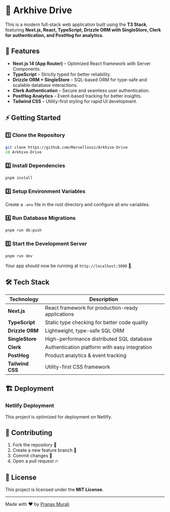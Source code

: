 # 🚀 Arkhive Drive

This is a modern full-stack web application built using the **T3 Stack**, featuring **Next.js, React, TypeScript, Drizzle ORM with SingleStore, Clerk for authentication, and PostHog for analytics**.

## 📌 Features
- **Next.js 14 (App Router)** – Optimized React framework with Server Components.
- **TypeScript** – Strictly typed for better reliability.
- **Drizzle ORM + SingleStore** – SQL-based ORM for type-safe and scalable database interactions.
- **Clerk Authentication** – Secure and seamless user authentication.
- **PostHog Analytics** – Event-based tracking for better insights.
- **Tailwind CSS** – Utility-first styling for rapid UI development.

## ⚡ Getting Started

### 1️⃣ Clone the Repository
```sh
git clone https://github.com/Marvellousz/Arkhive-Drive
cd Arkhive-Drive
```

### 2️⃣ Install Dependencies
```sh
pnpm install
```

### 3️⃣ Setup Environment Variables
Create a `.env` file in the root directory and configure all env variables.


### 4️⃣ Run Database Migrations
```sh
pnpm run db:push  
```

### 5️⃣ Start the Development Server
```sh
pnpm run dev
```
Your app should now be running at `http://localhost:3000` 🚀.

## 🛠 Tech Stack
| Technology  | Description |
|-------------|------------|
| **Next.js** | React framework for production-ready applications |
| **TypeScript** | Static type checking for better code quality |
| **Drizzle ORM** | Lightweight, type-safe SQL ORM |
| **SingleStore** | High-performance distributed SQL database |
| **Clerk** | Authentication platform with easy integration |
| **PostHog** | Product analytics & event tracking |
| **Tailwind CSS** | Utility-first CSS framework |

## 🏗 Deployment
### **Netlify Deployment**
This project is optimized for deployment on Netlify.

## 🤝 Contributing
1. Fork the repository 🍴
2. Create a new feature branch 🚀
3. Commit changes 📝
4. Open a pull request 🔥

## 📜 License
This project is licensed under the **MIT License**.

---

Made with ❤️ by [Pranav Murali](https://pranavmurali.me)

